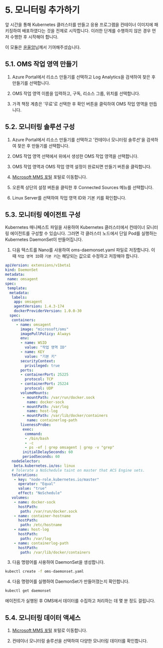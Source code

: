 # 5. 모니터링 추가하기
 
앞 시간을 통해 Kubernetes 클러스터를 만들고 응용 프로그램을 컨테이너 이미지에 패키징하여 배포하였다는 것을 전제로 시작합니다. 이러한 단계를 수행하지 않은 경우 먼저 수행한 후 시작해야 합니다.

이 모듈은 [윤울암](https://www.facebook.com/ULAM.YUN.82)님께서 기여해주셨습니다.

## 5.1. OMS 작업 영역 만들기

1. Azure Portal에서 리소스 만들기를 선택하고 Log Analytics을 검색하여 찾은 후 만들기를 선택합니다.

2. OMS 작업 영역 이름을 입력하고, 구독, 리소스 그룹, 위치를 선택합니다.

3. 가격 책정 계층은 '무료'로 선택한 후 확인 버튼을 클릭하여 OMS 작업 영역을 만듭니다.

## 5.2. 모니터링 솔루션 구성

1. Azure Portal에서 리소스 만들기를 선택하고 '컨테이너 모니터링 솔루션'을 검색하여 찾은 후 만들기를 선택합니다.

2. OMS 작업 영역 선택에서 위에서 생성한 OMS 작업 영역을 선택합니다.

3. OMS 작업 영역과 OMS 작업 영역 설정이 완료되면 만들기 버튼을 클릭합니다.

4. [Microsoft MMS 포털](https://mms.microsoft.com) 포털로 이동합니다.

5. 오른쪽 상단의 설정 버튼을 클릭한 후 Connected Sources 메뉴를 선택합니다.

6. Linux Server를 선택하여 작업 영역 ID와 기본 키를 확인합니다.

## 5.3. 모니터링 에이전트 구성

Kubernetes 매니페스트 파일을 사용하여 Kubernetes 클러스터에서 컨테이너 모니터링 에이전트를 구성할 수 있습니다. 그러면 각 클러스터 노드에서 단일 Pod를 실행하는 Kubernetes DaemonSet이 만들어집니다.

1. 다음 텍스트를 Nano를 사용하여 oms-daemonset.yaml 파일로 저장합니다. 이 때 `작업 영역 ID`와 `기본 키`는 해당되는 값으로 수정하고 저장해야 합니다.

```yaml
apiVersion: extensions/v1beta1
kind: DaemonSet
metadata:
 name: omsagent
spec:
 template:
  metadata:
   labels:
    app: omsagent
    agentVersion: 1.4.3-174
    dockerProviderVersion: 1.0.0-30
  spec:
   containers:
     - name: omsagent
       image: "microsoft/oms"
       imagePullPolicy: Always
       env:
       - name: WSID
         value: "작업 영역 ID"
       - name: KEY
         value: "기본 키"
       securityContext:
         privileged: true
       ports:
       - containerPort: 25225
         protocol: TCP 
       - containerPort: 25224
         protocol: UDP
       volumeMounts:
        - mountPath: /var/run/docker.sock
          name: docker-sock
        - mountPath: /var/log
          name: host-log
        - mountPath: /var/lib/docker/containers
          name: containerlog-path
       livenessProbe:
        exec:
         command:
         - /bin/bash
         - -c
         - ps -ef | grep omsagent | grep -v "grep"
        initialDelaySeconds: 60
        periodSeconds: 60
   nodeSelector:
    beta.kubernetes.io/os: linux
   # Tolerate a NoSchedule taint on master that ACS Engine sets.
   tolerations:
    - key: "node-role.kubernetes.io/master"
      operator: "Equal"
      value: "true"
      effect: "NoSchedule"
   volumes:
    - name: docker-sock
      hostPath:
       path: /var/run/docker.sock
    - name: container-hostname
      hostPath:
       path: /etc/hostname
    - name: host-log
      hostPath:
       path: /var/log
    - name: containerlog-path
      hostPath:
       path: /var/lib/docker/containers
```

3. 다음 명령어를 사용하여 DaemonSet을 생성합니다.

```sh
kubectl create -f oms-daemonset.yaml
```

4. 다음 명령어를 실행하여 DaemonSet가 만들어졌는지 확인합니다.

```sh
kubectl get daemonset
```

에이전트가 실행된 후 OMS에서 데이터를 수집하고 처리하는 데 몇 분 정도 걸립니다.

## 5.4. 모니터링 데이터 액세스

1. [Microsoft MMS 포털](https://mms.microsoft.com) 포털로 이동합니다.

2. 컨테이너 모니터링 솔루션을 선택하여 다양한 모니터링 데이터를 확인합니다.
